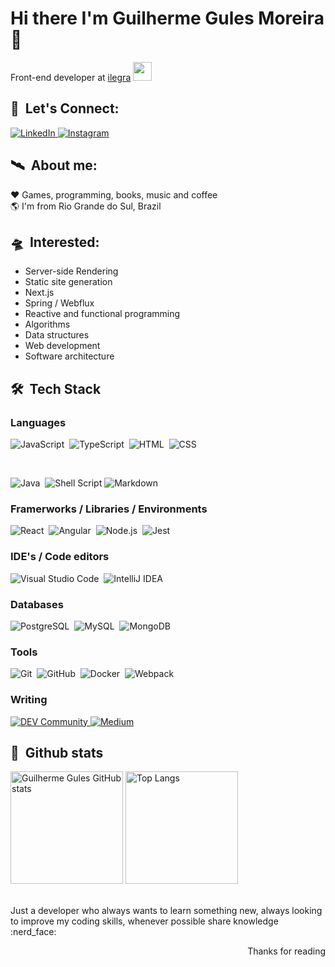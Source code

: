 # Hi there I'm Guilherme Gules Moreira 👋

<p>
  Front-end developer at <a href="https://ilegra.com/">ilegra</a>&nbsp;<img src="https://media.giphy.com/media/WUlplcMpOCEmTGBtBW/giphy.gif" width="30"> 
</p>

## :busts_in_silhouette: &nbsp;Let's Connect:

<div align="left">
  <a href="https://www.linkedin.com/in/guilhermegules/" target="_blank">
    <img src="https://img.shields.io/badge/LinkedIn-%230077B5.svg?&style=for-the-badge&logo=linkedin&logoColor=white&color=05122A" alt="LinkedIn">
  </a>
  <a href="https://www.instagram.com/guilhermethegules/" target="_blank">
    <img src="https://img.shields.io/badge/Instagram-%23E4405F.svg?&style=for-the-badge&logo=instagram&logoColor=white&color=05122A" alt="Instagram">
  </a>
</div>

## :artificial_satellite: &nbsp;About me:
:heart: Games, programming, books, music and coffee
<br />
:earth_americas: I'm from Rio Grande do Sul, Brazil
<br />

## :flying_saucer: &nbsp;Interested:

- Server-side Rendering
- Static site generation
- Next.js
- Spring / Webflux
- Reactive and functional programming
- Algorithms
- Data structures
- Web development
- Software architecture

## 🛠 &nbsp;Tech Stack

### Languages

![JavaScript](https://img.shields.io/badge/-JavaScript-05122A?style=for-the-badge&logo=javascript)&nbsp;
![TypeScript](https://img.shields.io/badge/-TypeScript-05122A?style=for-the-badge&logo=typescript)&nbsp;
![HTML](https://img.shields.io/badge/-HTML-05122A?style=for-the-badge&logo=HTML5)&nbsp;
![CSS](https://img.shields.io/badge/-CSS-05122A?style=for-the-badge&logo=CSS3&logoColor=1572B6)&nbsp;

<br />

![Java](https://img.shields.io/badge/-Java-05122A?style=for-the-badge&logo=java)&nbsp;
![Shell Script](https://img.shields.io/badge/Shell_Script-05122A?style=for-the-badge&logo=gnu-bash&logoColor=white)
![Markdown](https://img.shields.io/badge/-Markdown-05122A?style=for-the-badge&logo=markdown)&nbsp;

### Framerworks / Libraries / Environments

![React](https://img.shields.io/badge/-React-05122A?style=for-the-badge&logo=react)&nbsp;
![Angular](https://img.shields.io/badge/-Angular-05122A?style=for-the-badge&logo=angular&logoColor=red)&nbsp;
![Node.js](https://img.shields.io/badge/-Node.js-05122A?style=for-the-badge&logo=node.js)&nbsp;
![Jest](https://img.shields.io/badge/Jest-05122A?style=for-the-badge&logo=jest&logoColor=C21325)&nbsp;

### IDE's / Code editors

![Visual Studio Code](https://img.shields.io/badge/-Visual%20Studio%20Code-05122A?style=for-the-badge&logo=visual-studio-code&logoColor=007ACC)&nbsp;
![IntelliJ IDEA](https://img.shields.io/badge/-Intellij-05122A?style=for-the-badge&logo=intellij-idea)&nbsp;

### Databases

![PostgreSQL](https://img.shields.io/badge/-PostgreSQL-05122A?style=for-the-badge&logo=postgresql)&nbsp;
![MySQL](https://img.shields.io/badge/-MySQL-05122A?style=for-the-badge&logo=mysql&logoColor=white)&nbsp;
![MongoDB](https://img.shields.io/badge/-MongoDB-05122A?style=for-the-badge&logo=mongodb)&nbsp;

### Tools

![Git](https://img.shields.io/badge/-Git-05122A?style=for-the-badge&logo=git)&nbsp;
![GitHub](https://img.shields.io/badge/-GitHub-05122A?style=for-the-badge&logo=github)&nbsp;
![Docker](https://img.shields.io/badge/Docker-05122A?style=for-the-badge&logo=docker&logoColor=2CA5E0)&nbsp;
![Webpack](https://img.shields.io/badge/Webpack-05122A?style=for-the-badge&logo=Webpack&logoColor=8DD6F9)

### Writing

<a href="" target="_blank">
  <img src="https://img.shields.io/badge/dev.to-05122A?style=for-the-badge&logo=devdotto&logoColor=white" alt="DEV Community">
</a>
  
<a href="" target="_blank">
  <img src="https://img.shields.io/badge/Medium-05122A?style=for-the-badge&logo=medium&logoColor=white" alt="Medium">
</a>

## :milky_way: &nbsp;Github stats 
 
<div>  
  <span>
    <img height="180" src="https://github-readme-stats.vercel.app/api?username=guilhermegules&show_icons=true&theme=dark" alt="Guilherme Gules GitHub stats" />
    <img height="180" src="https://github-readme-stats.vercel.app/api/top-langs/?username=guilhermegules&layout=compact&theme=dark" alt="Top Langs" />
  </span>
</div>

<br />

<p>
Just a developer who always wants to learn something new, always looking to improve my coding skills, whenever possible share knowledge :nerd_face:
</p>

<p align="right">Thanks for reading</p>

